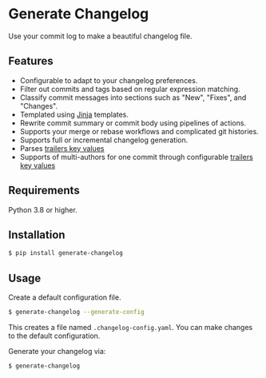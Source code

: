 # Generate Changelog

Use your commit log to make a beautiful changelog file.

## Features

- Configurable to adapt to your changelog preferences.
- Filter out commits and tags based on regular expression matching.
- Classify commit messages into sections such as "New", "Fixes", and "Changes".
- Templated using [Jinja](https://jinja.palletsprojects.com/en/3.0.x/) templates.
- Rewrite commit summary or commit body using pipelines of actions.
- Supports your merge or rebase workflows and complicated git histories.
- Supports full or incremental changelog generation.
- Parses [trailers key values](https://zerokspot.com/weblog/2020/10/24/git-commit-messages-with-attributes/)
- Supports of multi-authors for one commit through configurable [trailers key values](https://git.wiki.kernel.org/index.php/CommitMessageConventions)

## Requirements

Python 3.8 or higher.

## Installation

```bash
$ pip install generate-changelog
```

## Usage

Create a default configuration file.

```bash
$ generate-changelog --generate-config
```

This creates a file named `.changelog-config.yaml`. You can make changes to the default configuration.

Generate your changelog via:

```bash
$ generate-changelog
```
